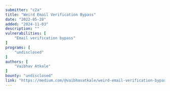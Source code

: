 ```yaml
---
submitter: "c2a"
title: "Weird Email Verification Bypass"
date: "2022-05-28"
added: "2024-11-03"
description: ""
vulnerabilities: [
    "Email verification bypass"
]
programs: [
    "undisclosed"
]
authors: [
    "Vaibhav Atkale"
]
bounty: "undisclosed"
link: "https://medium.com/@vaibhavatkale/weird-email-verification-bypass-96c793c36d7e"
---
```




